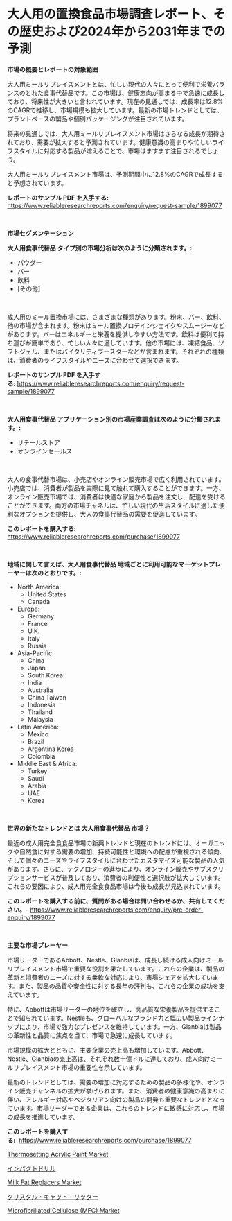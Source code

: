 <p><h1>大人用の置換食品市場調査レポート、その歴史および2024年から2031年までの予測</h1></p><p><strong>市場の概要とレポートの対象範囲</strong></p>
<p><p>大人用ミールリプレイスメントとは、忙しい現代の人々にとって便利で栄養バランスのとれた食事代替品です。この市場は、健康志向が高まる中で急速に成長しており、将来性が大きいと言われています。現在の見通しでは、成長率は12.8%のCAGRで推移し、市場規模も拡大しています。最新の市場トレンドとしては、プラントベースの製品や個別パッケージングが注目されています。</p><p>将来の見通しでは、大人用ミールリプレイスメント市場はさらなる成長が期待されており、需要が拡大すると予測されています。健康意識の高まりや忙しいライフスタイルに対応する製品が増えることで、市場はますます注目されるでしょう。</p><p>大人用ミールリプレイスメント市場は、予測期間中に12.8%のCAGRで成長すると予想されています。</p></p>
<p><strong>レポートのサンプル PDF を入手する:</strong> <a href="https://www.reliableresearchreports.com/enquiry/request-sample/1899077">https://www.reliableresearchreports.com/enquiry/request-sample/1899077</a></p>
<p>&nbsp;</p>
<p><strong>市場セグメンテーション</strong></p>
<p><strong>大人用食事代替品 タイプ別の市場分析は次のように分類されます。:</strong></p>
<p><ul><li>パウダー</li><li>バー</li><li>飲料</li><li>[その他]</li></ul></p>
<p>&nbsp;</p>
<p><p>成人用のミール置換市場には、さまざまな種類があります。粉末、バー、飲料、他の市場が含まれます。粉末はミール置換プロテインシェイクやスムージーなどがあります。バーはエネルギーと栄養を提供しやすい方法です。飲料は便利で持ち運びが簡単であり、忙しい人々に適しています。他の市場には、凍結食品、ソフトジェル、またはバイタリティブースターなどが含まれます。それぞれの種類は、消費者のライフスタイルやニーズに合わせて選択できます。</p></p>
<p><strong>レポートのサンプル PDF を入手する:</strong>&nbsp;<a href="https://www.reliableresearchreports.com/enquiry/request-sample/1899077">https://www.reliableresearchreports.com/enquiry/request-sample/1899077</a></p>
<p>&nbsp;</p>
<p><strong> 大人用食事代替品 アプリケーション別の市場産業調査は次のように分類されます。:</strong></p>
<p><ul><li>リテールストア</li><li>オンラインセールス</li></ul></p>
<p>&nbsp;</p>
<p><p>大人の食事代替市場は、小売店やオンライン販売市場で広く利用されています。小売店では、消費者が製品を実際に見て触れて購入することができます。一方、オンライン販売市場では、消費者は快適な家庭から製品を注文し、配達を受けることができます。両方の市場チャネルは、忙しい現代の生活スタイルに適した便利なオプションを提供し、大人の食事代替品の需要を促進しています。</p></p>
<p><strong>このレポートを購入する:</strong>&nbsp; <a href="https://www.reliableresearchreports.com/purchase/1899077">https://www.reliableresearchreports.com/purchase/1899077</a></p>
<p>&nbsp;</p>
<p><strong>地域に関して言えば、大人用食事代替品 地域ごとに利用可能なマーケットプレーヤーは次のとおりです。:</strong></p>
<p><ul>
    <li>
        North America:
        <ul>
            <li>United States</li>
            <li>Canada</li>
        </ul>
    </li>
    <li>
        Europe:
        <ul>
            <li>Germany</li>
            <li>France</li>
            <li>U.K.</li>
            <li>Italy</li>
            <li>Russia</li>
        </ul>
    </li>
    <li>
        Asia-Pacific:
        <ul>
            <li>China</li>
            <li>Japan</li>
            <li>South Korea</li>
            <li>India</li>
            <li>Australia</li>
            <li>China Taiwan</li>
            <li>Indonesia</li>
            <li>Thailand</li>
            <li>Malaysia</li>
        </ul>
    </li>
    <li>
        Latin America:
        <ul>
            <li>Mexico</li>
            <li>Brazil</li>
            <li>Argentina Korea</li>
            <li>Colombia</li>
        </ul>
    </li>
    <li>
        Middle East & Africa:
        <ul>
            <li>Turkey</li>
            <li>Saudi</li>
            <li>Arabia</li>
            <li>UAE</li>
            <li>Korea</li>
        </ul>
    </li>
    </ul></p>
<p>&nbsp;</p>
<p><strong>世界の新たなトレンドとは 大人用食事代替品 市場？</strong></p>
<p><p>最近の成人用完全食食品市場の新興トレンドと現在のトレンドには、オーガニックや自然食に対する需要の増加、持続可能性と環境への配慮が重視される傾向、そして個々のニーズやライフスタイルに合わせたカスタマイズ可能な製品の人気があります。さらに、テクノロジーの進歩により、オンライン販売やサブスクリプションサービスが普及しており、消費者の利便性と選択肢が拡大しています。これらの要因により、成人用完全食食品市場は今後も成長が見込まれています。</p></p>
<p><strong>このレポートを購入する前に、質問がある場合は問い合わせるか、共有してください。</strong>- <a href="https://www.reliableresearchreports.com/enquiry/pre-order-enquiry/1899077">https://www.reliableresearchreports.com/enquiry/pre-order-enquiry/1899077</a></p>
<p>&nbsp;</p>
<p><strong>主要な市場プレーヤー</strong></p>
<p><p>市場リーダーであるAbbott、Nestle、Glanbiaは、成長し続ける成人向けミールリプレイスメント市場で重要な役割を果たしています。これらの企業は、製品の革新と消費者のニーズに対する柔軟な対応により、市場シェアを拡大しています。また、製品の品質や安全性に対する長年の評判も、これらの企業の成功を支えています。</p><p>特に、Abbottは市場リーダーの地位を確立し、高品質な栄養製品を提供することで知られています。Nestleも、グローバルなブランド力と幅広い製品ラインナップにより、市場で強力なプレゼンスを維持しています。一方、Glanbiaは製品の革新性と品質に焦点を当て、市場で急速に成長しています。</p><p>市場規模の拡大とともに、主要企業の売上高も増加しています。Abbott、Nestle、Glanbiaの売上高は、それぞれ数十億ドルに達しており、成人向けミールリプレイスメント市場の重要性を示しています。</p><p>最新のトレンドとしては、需要の増加に対応するための製品の多様化や、オンライン販売チャンネルの拡大が挙げられます。また、消費者の健康意識の高まりに伴い、アレルギー対応やベジタリアン向けの製品の開発も重要なトレンドとなっています。市場リーダーである企業は、これらのトレンドに敏感に対応し、市場の成長を推進しています。</p></p>
<p><strong>このレポートを購入する:</strong>&nbsp;&nbsp;<a href="https://www.reliableresearchreports.com/purchase/1899077">https://www.reliableresearchreports.com/purchase/1899077</a></p>
<p><p><a href="https://issuu.com/reportprime-2/docs/thermosetting-acrylic-paint-market-size-2030.pptx">Thermosetting Acrylic Paint Market</a></p><p><a href="https://medium.com/@sashabeier2023/%E8%A1%9D%E6%92%83%E3%83%89%E3%83%AA%E3%83%AB%E5%B8%82%E5%A0%B4-%E3%82%BF%E3%82%A4%E3%83%97-%E3%82%A2%E3%83%97%E3%83%AA%E3%82%B1%E3%83%BC%E3%82%B7%E3%83%A7%E3%83%B3-%E5%9C%B0%E7%90%86%E3%81%AB%E3%82%88%E3%82%8B%E5%8C%85%E6%8B%AC%E7%9A%84%E3%81%AA%E8%A9%95%E4%BE%A1-9f6da264d265">インパクトドリル</a></p><p><a href="https://github.com/JameTravis/Market-Research-Report-List-4/blob/main/milk-fat-replacers-market.md">Milk Fat Replacers Market</a></p><p><a href="https://medium.com/@gregoriookeefe2023/%E7%B5%90%E6%99%B6%E7%8C%AB%E7%A0%82%E5%B8%82%E5%A0%B4-%E7%AB%B6%E4%BA%89%E5%88%86%E6%9E%90-%E5%B8%82%E5%A0%B4%E5%8B%95%E5%90%91%E3%81%8A%E3%82%88%E3%81%B32031%E5%B9%B4%E3%81%BE%E3%81%A7%E3%81%AE%E4%BA%88%E6%B8%AC-740d3a6553cd">クリスタル・キャット・リッター</a></p><p><a href="https://github.com/vimar16th/Market-Research-Report-List-3/blob/main/microfibrillated-cellulose-mfc-market.md">Microfibrillated Cellulose (MFC) Market</a></p></p>